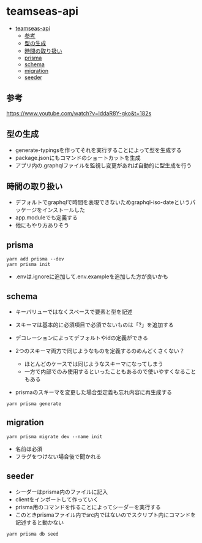 # teamseas-api

- [teamseas-api](#teamseas-api)
  - [参考](#参考)
  - [型の生成](#型の生成)
  - [時間の取り扱い](#時間の取り扱い)
  - [prisma](#prisma)
  - [schema](#schema)
  - [migration](#migration)
  - [seeder](#seeder)



## 参考
https://www.youtube.com/watch?v=lddaR8Y-gko&t=182s



## 型の生成
- generate-typingsを作ってそれを実行することによって型を生成する
- package.jsonにもコマンドのショートカットを生成
- アプリ内の.graphqlファイルを監視し変更があれば自動的に型生成を行う



## 時間の取り扱い
- デフォルトでgraphqlで時間を表現できないためgraphql-iso-dateというパッケージをインストールした
- app.moduleでも定義する
- 他にもやり方ありそう



## prisma
```shell
yarn add prisma --dev
yarn prisma init
```

- .envは.ignoreに追加して.env.exampleを追加した方が良いかも



## schema
- キーバリューではなくスペースで要素と型を記述
- スキーマは基本的に必須項目で必須でないものは「?」を追加する
- デコレーションによってデフォルトやidの定義ができる

- 2つのスキーマ両方で同じようなものを定義するのめんどくさくない？
  - ほとんどのケースでは同じようなスキーマになってしまう
  - 一方で内部でのみ使用するといったこともあるので使いやすくなることもある
- prismaのスキーマを変更した場合型定義も忘れ内容に再生成する
```shell
yarn prisma generate
```


## migration
```shell
yarn prisma migrate dev --name init
```
- 名前は必須
- フラグをつけない場合後で聞かれる



## seeder
- シーダーはprisma内のファイルに記入
- clientをインポートして作っていく
- prisma用のコマンドを作ることによってシーダーを実行する
- このときprismaファイル内でsrc内ではないのでスクリプト内にコマンドを記述すると動かない

```shell
yarn prisma db seed
```
